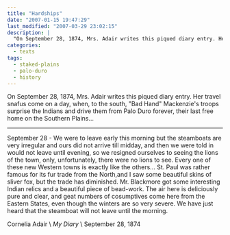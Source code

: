 ```yaml
---
title: "Hardships"
date: "2007-01-15 19:47:29"
last_modified: "2007-03-29 23:02:15"
description: |
  "On September 28, 1874, Mrs. Adair writes this piqued diary entry. Her travel snafus come on a day, when, to the south, "Bad Hand" Mackenzie's troops surprise the Indians and drive them from Palo Duro forever, their last free home on the Southern Plains..."
categories:
  - texts
tags:
  - staked-plains
  - palo-duro
  - history    
---
```

On September 28, 1874, Mrs. Adair writes this piqued diary entry. Her travel snafus come on a day, when, to the south, "Bad Hand" Mackenzie's troops surprise the Indians and drive them from Palo Duro forever, their last free home on the Southern Plains...

***

September 28 - We were to leave early this morning but the steamboats are very irregular and ours did not arrive till midday, and then we were told in would not leave until evening, so we resigned ourselves to seeing the lions of the town, only, unfortunately, there were no lions to see. Every one of these new Western towns is exactly like the others... St. Paul was rather famous for its fur trade from the North,and I saw some beautiful skins of sliver fox, but the trade has diminished. Mr. Blackmore got some interesting Indian relics and a beautiful piece of bead-work. The air here is deliciously pure and clear, and geat numbers of cosumptives come here from the Eastern States, even though the winters are so very severe. We have just heard that the steamboat will not leave until the morning.

Cornelia Adair  \\
_My Diary_  \\
September 28, 1874
